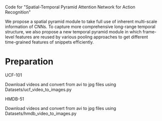Code for "Spatial-Temporal Pyramid Attention Network for Action Recognition" 

We propose a spatial pyramid module to take full use of inherent multi-scale 
information of CNNs. 
To capture more comprehensive long-range temporal 
structure, we also propose a new temporal pyramid module in which frame-level 
features are reused by various pooling approaches to get different 
time-grained features of snippets efficiently. 



# Preparation

UCF-101

Download videos and convert from avi to jpg files using Datasets/ucf_video_to_images.py

HMDB-51

Download videos and convert from avi to jpg files using Datasets/hmdb_video_to_images.py




